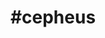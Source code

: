 ---
title: "#cepheus"
hashtag: "cepheus"
borders:
  - Camelopardalis
  - Cassiopeia
  - Cygnus
  - Draco
  - Lacerta
  - Ursa Minor
tags:
  - Constellation
---